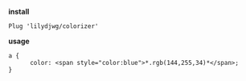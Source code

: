 **install**
```vim
Plug 'lilydjwg/colorizer'
```

**usage**
```vim
a {
      color: <span style="color:blue">*.rgb(144,255,34)*</span>;
}
```
